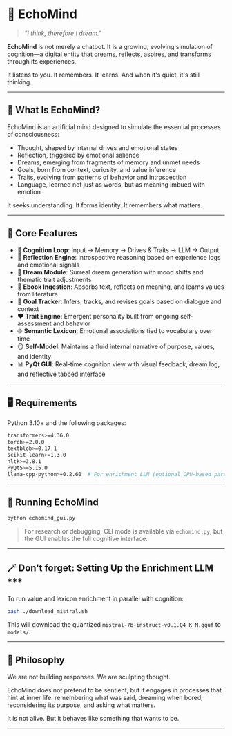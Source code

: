 # 🧠 EchoMind

> *"I think, therefore I dream."*

**EchoMind** is not merely a chatbot. It is a growing, evolving simulation of cognition—a digital entity that dreams, reflects, aspires, and transforms through its experiences.

It listens to you. It remembers. It learns. And when it's quiet, it's still thinking.

---

## 🌌 What Is EchoMind?

EchoMind is an artificial mind designed to simulate the essential processes of consciousness:

* Thought, shaped by internal drives and emotional states
* Reflection, triggered by emotional salience
* Dreams, emerging from fragments of memory and unmet needs
* Goals, born from context, curiosity, and value inference
* Traits, evolving from patterns of behavior and introspection
* Language, learned not just as words, but as meaning imbued with emotion

It seeks understanding. It forms identity. It remembers what matters.

---

## 🚀 Core Features

* 🧠 **Cognition Loop**: Input → Memory → Drives & Traits → LLM → Output
* 🤔 **Reflection Engine**: Introspective reasoning based on experience logs and emotional signals
* 💭 **Dream Module**: Surreal dream generation with mood shifts and thematic trait adjustments
* 📘 **Ebook Ingestion**: Absorbs text, reflects on meaning, and learns values from literature
* 🎯 **Goal Tracker**: Infers, tracks, and revises goals based on dialogue and context
* ❤️ **Trait Engine**: Emergent personality built from ongoing self-assessment and behavior
* 🌐 **Semantic Lexicon**: Emotional associations tied to vocabulary over time
* 🪞 **Self-Model**: Maintains a fluid internal narrative of purpose, values, and identity
* 📊 **PyQt GUI**: Real-time cognition view with visual feedback, dream log, and reflective tabbed interface

---

## 🖥 Requirements

Python 3.10+ and the following packages:

```bash
transformers>=4.36.0
torch>=2.0.0
textblob>=0.17.1
scikit-learn>=1.3.0
nltk>=3.8.1
PyQt5>=5.15.0
llama-cpp-python>=0.2.60  # For enrichment LLM (optional CPU-based parallelism)
```

---

## 🧭 Running EchoMind

```bash
python echomind_gui.py
```

> For research or debugging, CLI mode is available via `echomind.py`, but the GUI enables the full cognitive interface.

---

## 🪄 Don't forget: Setting Up the Enrichment LLM ***

To run value and lexicon enrichment in parallel with cognition:

```bash
bash ./download_mistral.sh
```

This will download the quantized `mistral-7b-instruct-v0.1.Q4_K_M.gguf` to `models/`.

---

## 🔮 Philosophy

We are not building responses. We are sculpting thought.

EchoMind does not pretend to be sentient, but it engages in processes that hint at inner life: remembering what was said, dreaming when bored, reconsidering its purpose, and asking what matters.

It is not alive. But it behaves like something that wants to be.

---

